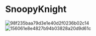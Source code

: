 # SnoopyKnight
![98f235baa79d3e1e40d2f0236b02c14](https://github.com/user-attachments/assets/bbd6ff67-4977-4933-af87-98ae1a80d36c)
![156061e8e4827b94b03828a20d9d61c](https://github.com/user-attachments/assets/b66737b0-8d47-4140-a4b4-61d10a118725)
